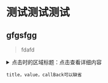 # 测试测试测试
## gfgsfgg
> fdafd


<details>
  <summary>点击时的区域标题：点击查看详细内容</summary>
  <p> - 测试 测试测试</p>
</details>

<pre><code>title，value，callBack可以缺省</code></pre>
